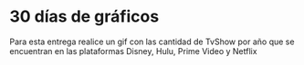 # 30 días de gráficos
Para esta entrega realice un gif con las cantidad de TvShow por año que se encuentran en las plataformas Disney, Hulu, Prime Video y Netflix
